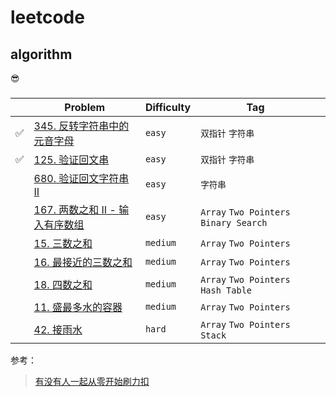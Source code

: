 # leetcode



## algorithm

😎

### 

|      | Problem                                                      | Difficulty | Tag                                    |      |
| ---- | ------------------------------------------------------------ | ---------- | -------------------------------------- | ---- |
| ✅    | [345. 反转字符串中的元音字母](https://leetcode-cn.com/problems/reverse-vowels-of-a-string/) | `easy`     | `双指针` `字符串`                      |      |
| ✅    | [125. 验证回文串](https://leetcode-cn.com/problems/valid-palindrome/) | `easy`     | `双指针` `字符串`                      |      |
|      | [680. 验证回文字符串 Ⅱ](https://leetcode-cn.com/problems/valid-palindrome-ii/) | `easy`     | `字符串`                               |      |
|      | [167. 两数之和 II - 输入有序数组](https://leetcode-cn.com/problems/two-sum-ii-input-array-is-sorted/) | `easy`     | `Array` `Two Pointers` `Binary Search` |      |
|      | [15. 三数之和](https://leetcode-cn.com/problems/3sum/)       | `medium`   | `Array` `Two Pointers`                 |      |
|      | [16. 最接近的三数之和](https://leetcode-cn.com/problems/3sum-closest/) | `medium`   | `Array` `Two Pointers`                 |      |
|      | [18. 四数之和](https://leetcode-cn.com/problems/4sum/)       | `medium`   | `Array` `Two Pointers` `Hash Table`    |      |
|      | [11. 盛最多水的容器](https://leetcode-cn.com/problems/container-with-most-water/) | `medium`   | `Array` `Two Pointers`                 |      |
|      | [42. 接雨水](https://leetcode-cn.com/problems/trapping-rain-water/) | `hard`     | `Array` `Two Pointers` `Stack`         |      |



参考：

> [有没有人一起从零开始刷力扣](https://leetcode-cn.com/circle/article/48kq9d/)

